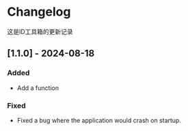 # Changelog

这是ID工具箱的更新记录

## [1.1.0] - 2024-08-18
### Added
- Add a function

### Fixed
- Fixed a bug where the application would crash on startup.